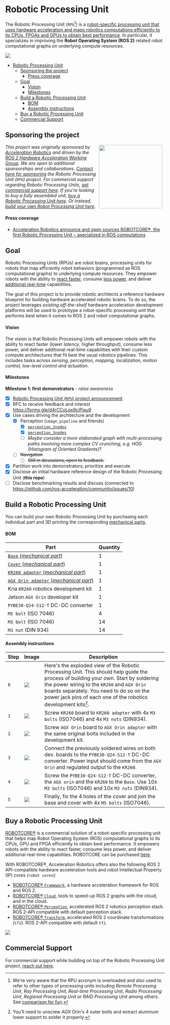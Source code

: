 # Robotic Processing Unit

The Robotic Processing Unit (`RPU`[^2]) is a <ins>robot-specific processing unit that uses hardware acceleration and maps robotics computations efficiently to its CPUs, FPGAs and GPUs to obtain best performance</ins>. In particular, it specializes in improving the **Robot Operating System (ROS 2)** related robot computational graphs on underlying compute resources.

![](imgs/robotic_processing_unit.png)

- [Robotic Processing Unit](#robotic-processing-unit)
  - [Sponsoring the project](#sponsoring-the-project)
      - [Press coverage](#press-coverage)
  - [Goal](#goal)
      - [Vision](#vision)
      - [Milestones](#milestones)
  - [Build a Robotic Processing Unit](#build-a-robotic-processing-unit)
      - [BOM](#bom)
      - [Assembly instructions](#assembly-instructions)
  - [Buy a Robotic Processing Unit](#buy-a-robotic-processing-unit)
  - [Commercial Support](#commercial-support)


## Sponsoring the project

<a href="http://accelerationrobotics.com"><img src="imgs/accelerationrobotics_logo.png" align="right" hspace="8" vspace="2" width="200"></a>

*This project was originally sponsored by [Acceleration Robotics](https://accelerationrobotics.com/) and driven by the [ROS 2 Hardware Acceleration Working Group](https://github.com/ros-acceleration). We are open to additional sponsorships and collaborations. [Contact here for sponsoring](mailto:victor@accelerationrobotics.com) the Robotic Processing Unit (`RPU`) project. For commercial support regarding Robotic Processing Units, [get commercial support here](https://accelerationrobotics.com/start-buying.php). If you're looking to buy a fully assembled unit, [buy a Robotic Processing Unit here](#buy-a-robotic-processing-unit). Or instead, [build your own Robot Processing Unit here](#build-a-robotic-processing-unit)*.

#### Press coverage
- [Acceleration Robotics announce and open sources ROBOTCORE®, the first Robotic Processing Unit – specialized in ROS computations](https://news.accelerationrobotics.com/robotcore-first-robotic-processing-unit-specialized-ros)

## Goal
Robotic Processing Units (RPUs) are robot brains, processing units for robots that map efficiently robot behaviors (programmed as ROS computational graphs) to underlying compute resources. They empower robots with the ability to <ins>react faster</ins>, consume <ins>less power</ins>, and deliver <ins>additional real-time</ins> capabilities.

The goal of this project is to provide robotic architects a reference hardware blueprint for building hardware accelerated robotic brains. To do so, the project leverages *existing off-the-shelf* hardware acceleration development platforms will be used to prototype a robot-specific processing unit that performs best when it comes to ROS 2 and robot computational graphs.

#### Vision
The vision is that Robotic Processing Units will empower robots with the ability to react faster (*lower latency*, higher throughput), consume less power, and deliver additional real-time capabilities with their custom compute architectures that fit best the usual robotics pipelines. This includes tasks across *sensing, perception, mapping, localization, motion control, low-level control and actuation*.


#### Milestones

**Milestone 1: first demonstrators** - *raise awareness*
- [x] [Robotic Processing Unit (`RPU`) project announcement](https://news.accelerationrobotics.com/hardware-accelerated-ros2-pipelines/#new-subproject-robotic-processing-unit-rpu)
- [x] RFC to receive feedback and interest https://forms.gle/d4rCCoLpx9ciPiau9
- [x] Use cases driving the architecture and the development
  - [x] Perception (`image_pipeline` and friends)
    - [x] [`perception_2nodes`](https://github.com/ros-acceleration/acceleration_examples/tree/main/graphs/perception/perception_2nodes)
    - [x] [`perception_3nodes`](https://github.com/ros-acceleration/acceleration_examples/tree/main/graphs/perception/perception_3nodes)
    - [ ] *Maybe consider a more elaborated graph with multi-processing paths involving  more complex CV crunching, e.g. HOG (Histogram of Oriented Gradients)*?
  - [ ] ~~Navigation~~
    - [ ] ~~Still in dicussions, open to feedback.~~
- [x] Partition work into demonstrators, prioritize and execute
- [x] Disclose an initial hardware reference design of the Robotic Processing Unit (**this repo**)
- [ ] Disclose benchmarking results and discuss (connected to https://github.com/ros-acceleration/community/issues/10)

## Build a Robotic Processing Unit

You can build your own Robotic Processing Unit by purchasing each individual part and 3D printing the corresponding [mechanical parts](mechanical/).
#### BOM
| Part | Quantity | 
|------|----------|
| [`Base` (*mechanical part*)](mechanical/robotic_processing_unit_base.stl) | 1 |
| [`Cover` (*mechanical part*)](mechanical/robotic_processing_unit_cover.stl) | 1 |
| [`KR260 adapter` (*mechanical part*)](mechanical/robotic_processing_unit_kr260.stl) | 1 |
| [`AGX Orin adapter` (*mechanical part*)](mechanical/robotic_processing_unit_agx_orin.stl) | 1 |
| Kria `KR260` robotics development kit | 1 |
| Jetson `AGX Orin` developer kit | 1 |
| `PYBE30-Q24-S12-T` DC-DC converter | 1 |
| `M5 bolt` (ISO 7046) | 4 |
| `M3 bolt` (ISO 7046) | 14 |
| `M3 nut` (DIN 934) | 14 |



#### Assembly instructions

| Step | Image | Description |
|------|-------|-------------|
| `0` | ![](imgs/0_robotic_processing_unit.png) | Here's the exploded view of the Robotic Processing Unit. This should help guide the process of building your own. Start by soldering the power wiring to the `KR260` and `AGX Orin` boards separately. You need to do so on the power jack pins of each one of the robotics development kits[^1].|
| `1` | ![](imgs/1_robotic_processing_unit.png) |  Screw `KR260` board to `KR260 adapter` with 4x `M3 bolts` (ISO7046) and 4x `M3 nuts` (DIN934).|
| `2` | ![](imgs/2_robotic_processing_unit.png) | Screw `AGX Orin` board to `AGX Orin adapter` with the same original bolts included in the development kit.|
| `3` | ![](imgs/3_robotic_processing_unit.png) | Connect the previously soldered wires on both dev. boards to the `PYBE30-Q24-S12-T` DC-DC converter. Power input should come from the `AGX Orin` and regulated output to the `KR260`.|
| `4` | ![](imgs/4_robotic_processing_unit.png) | Screw the `PYBE30-Q24-S12-T` DC-DC converter, the `AGX orin` and the `KR260` to the `Base`. Use 10x `M3 bolts` (ISO7046) and 10x `M3 nuts` (DIN934). |
| `5` | ![](imgs/5_robotic_processing_unit.png) | Finally, fix the 4 holes of the cover and join the base and cover with 4x `M5 bolts` (ISO7046). |

## Buy a Robotic Processing Unit

[ROBOTCORE®](https://accelerationrobotics.com/robotcore.php) is a commercial solution of a robot-specific processing unit that helps map Robot Operating System (ROS) computational graphs to its CPUs, GPU and FPGA efficiently to obtain best performance. It empowers robots with the ability to react faster, consume less power, and deliver additional real-time capabilities. ROBOTCORE can be purchased [here](https://accelerationrobotics.com/robotcore.php).

With ROBOTCORE®, Acceleration Robotics offers also the following  ROS 2 API-compatible hardware acceleration tools and robot Intellectual Property (IP) cores (`robot cores`):

- [ROBOTCORE® `Framework`](https://accelerationrobotics.com/robotcore-framework.php), a hardware acceleration framework for ROS and ROS 2.
- [ROBOTCORE® `Cloud`](https://accelerationrobotics.com/robotcore-cloud.php), tools to speed-up ROS 2 graphs with the cloud, and in the cloud.
- [ROBOTCORE® `Perception`](https://accelerationrobotics.com/robotcore-perception.php), accelerated ROS 2 robotics perception stack. ROS 2-API compatible with default perception stack.
- [ROBOTCORE® `Transform`](https://accelerationrobotics.com/robotcore-transform.php), accelerated ROS 2 coordinate transformations (`tf2`). ROS 2-API compatible with default `tf2`.

[![](imgs/robotcore_robotic_processing_unit.png)](https://accelerationrobotics.com/robotcore.php)


## Commercial Support

For commercial support while building on top of the Robotic Processing Unit project, [reach out here](https://accelerationrobotics.com/start-buying.php).

[^1]: You'll need to unscrew AGX Orin's 4 outer bolts and extract aluminum lower support to solder it properly.

[^2]: We're very aware that the RPU acronym is overloaded and also used to refer to other types of processing units including *Remote Processing Unit*, *Ray Processing Unit*, *Real-time Processing Unit*, *Radio Processing Unit*, *Regional Processing Unit* or *RAID Processing Unit*  among others. See [comparison for fun](https://trends.google.com/trends/explore?q=Real-time%20Processing%20Unit,Remote%20Processing%20Unit,Ray%20Processing%20Unit,Radio%20Processing%20Unit,Robotic%20Processing%20Unit).
